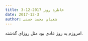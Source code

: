 ```yaml
---
title: خاطره روز 2017-12-3
date: 2017-12-3
author: شعبان محمد حسنی
---
```


امروزم یه روز عادی بود مثل روزای گذشته.
